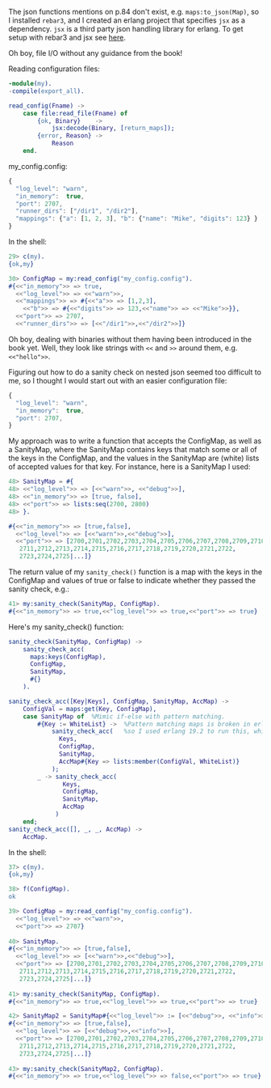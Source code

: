 The json functions mentions on p.84 don't exist, e.g. `maps:to_json(Map)`, so I installed `rebar3`, and I created an erlang project that specifies `jsx` as a dependency.  `jsx` is a third party json handling library for erlang.  To get setup with rebar3 and jsx see [here](http://stackoverflow.com/questions/34278982/what-is-the-easiest-way-for-beginners-to-install-a-module).

Oh boy, file I/O without any guidance from the book!

Reading configuration files:

```erlang
-module(my).
-compile(export_all).

read_config(Fname) ->
    case file:read_file(Fname) of
        {ok, Binary}    ->  
            jsx:decode(Binary, [return_maps]);
        {error, Reason} -> 
            Reason
    end.

```

my_config.config:

```javascript
{
  "log_level": "warn",
  "in_memory":  true,
  "port": 2707,
  "runner_dirs": ["/dir1", "/dir2"],
  "mappings": {"a": [1, 2, 3], "b": {"name": "Mike", "digits": 123} }
}
```

In the shell:
```erlang
29> c(my).
{ok,my}

30> ConfigMap = my:read_config("my_config.config").
#{<<"in_memory">> => true,
  <<"log_level">> => <<"warn">>,
  <<"mappings">> => #{<<"a">> => [1,2,3],
    <<"b">> => #{<<"digits">> => 123,<<"name">> => <<"Mike">>}},
  <<"port">> => 2707,
  <<"runner_dirs">> => [<<"/dir1">>,<<"/dir2">>]}
```

Oh boy, dealing with binaries without them having been introduced in the book yet.  Well, they look like strings with `<<` and `>>` around them, e.g. `<<"hello">>`.

Figuring out how to do a sanity check on nested json seemed too difficult to me, so I thought I would start out with an easier configuration file:

```javascript
{
  "log_level": "warn",
  "in_memory":  true,
  "port": 2707,
}
```

My approach was to write a function that accepts the ConfigMap, as well as a SanityMap, where the SanityMap contains keys that match some or all of the keys in the ConfigMap, and the values in the SanityMap are (white) lists of accepted values for that key.  For instance, here is a SanityMap I used:

```erlang
48> SanityMap = #{
48> <<"log_level">> => [<<"warn">>, <<"debug">>], 
48> <<"in_memory">> => [true, false], 
48> <<"port">> => lists:seq(2700, 2800)
48> }.

#{<<"in_memory">> => [true,false],
  <<"log_level">> => [<<"warn">>,<<"debug">>],
  <<"port">> => [2700,2701,2702,2703,2704,2705,2706,2707,2708,2709,2710,
   2711,2712,2713,2714,2715,2716,2717,2718,2719,2720,2721,2722,
   2723,2724,2725|...]}
```

The return value of my `sanity_check()` function is a map with the keys in the ConfigMap and values of true or false to indicate whether they passed the sanity check, e.g.:

```erlang
41> my:sanity_check(SanityMap, ConfigMap).         
#{<<"in_memory">> => true,<<"log_level">> => true,<<"port">> => true}
```
Here's my sanity_check() function:

```erlang
sanity_check(SanityMap, ConfigMap) ->
    sanity_check_acc(
      maps:keys(ConfigMap), 
      ConfigMap, 
      SanityMap, 
      #{}
    ).

sanity_check_acc([Key|Keys], ConfigMap, SanityMap, AccMap) ->
    ConfigVal = maps:get(Key, ConfigMap),
    case SanityMap of  %Mimic if-else with pattern matching. 
        #{Key := WhiteList} ->  %Pattern matching maps is broken in erlang 17.5,
            sanity_check_acc(   %so I used erlang 19.2 to run this, which is only slightly better.
              Keys, 
              ConfigMap,
              SanityMap, 
              AccMap#{Key => lists:member(ConfigVal, WhiteList)}
            );
        _ -> sanity_check_acc(
               Keys,
               ConfigMap,
               SanityMap,
               AccMap
             )
    end;
sanity_check_acc([], _, _, AccMap) ->
    AccMap.
```

In the shell:

```erlang
37> c(my).
{ok,my}

38> f(ConfigMap).
ok

39> ConfigMap = my:read_config("my_config.config").                                                                  #{<<"in_memory">> => true,
  <<"log_level">> => <<"warn">>,
  <<"port">> => 2707}
  
40> SanityMap.                                     
#{<<"in_memory">> => [true,false],
  <<"log_level">> => [<<"warn">>,<<"debug">>],
  <<"port">> => [2700,2701,2702,2703,2704,2705,2706,2707,2708,2709,2710,
   2711,2712,2713,2714,2715,2716,2717,2718,2719,2720,2721,2722,
   2723,2724,2725|...]}
   
41> my:sanity_check(SanityMap, ConfigMap).         
#{<<"in_memory">> => true,<<"log_level">> => true,<<"port">> => true}

42> SanityMap2 = SanityMap#{<<"log_level">> := [<<"debug">>, <<"info">>]}.
#{<<"in_memory">> => [true,false],
  <<"log_level">> => [<<"debug">>,<<"info">>],
  <<"port">> => [2700,2701,2702,2703,2704,2705,2706,2707,2708,2709,2710,
   2711,2712,2713,2714,2715,2716,2717,2718,2719,2720,2721,2722,
   2723,2724,2725|...]}
   
43> my:sanity_check(SanityMap2, ConfigMap).                               
#{<<"in_memory">> => true,<<"log_level">> => false,<<"port">> => true}
```





